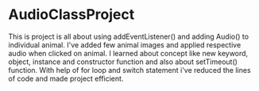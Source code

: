 # AudioClassProject

This is project is all about using addEventListener() and adding Audio() to individual animal.
I've added few animal images and applied respective audio when clicked on animal.
I learned about concept like new keyword, object, instance and constructor function and also about setTimeout() function.
With help of for loop and switch statement i've reduced the lines of code and made project efficient.
